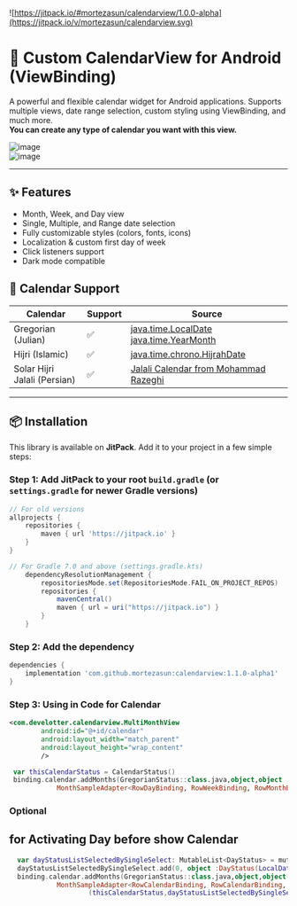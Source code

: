 ![https://jitpack.io/#mortezasun/calendarview/1.0.0-alpha](https://jitpack.io/v/mortezasun/calendarview.svg)

# 📅 Custom CalendarView for Android (ViewBinding)

A powerful and flexible calendar widget for Android applications. Supports multiple views, date range selection, custom styling using ViewBinding, and much more.<br>
**You can create any type of calendar you want with this view.**

![image](https://github.com/user-attachments/assets/d1acc817-a80c-423b-824f-58bc39eff198)<br> 
![image](https://github.com/user-attachments/assets/16d427bc-1878-4625-852e-08bbe3d1416b)

---

## ✨ Features

- Month, Week, and Day view
- Single, Multiple, and Range date selection
- Fully customizable styles (colors, fonts, icons)
- Localization & custom first day of week
- Click listeners support
- Dark mode compatible


## 📅  Calendar Support

| Calendar        | Support  |  Source  |
|-----------------|-------------|-------------|
| Gregorian (Julian)      | ✅          | [java.time.LocalDate](https://docs.oracle.com/en/java/javase/17/docs/api/java.base/java/time/LocalDate.html) <br> [java.time.YearMonth](https://docs.oracle.com/en/java/javase/17/docs/api/java.base/java/time/YearMonth.html ) |
|  Hijri (Islamic)| ✅          | [java.time.chrono.HijrahDate](https://docs.oracle.com/en/java/javase/17/docs/api//java.base/java/time/chrono/HijrahDate.html)             | 
| Solar Hijri <br> Jalali (Persian)| ✅          | [Jalali Calendar from Mohammad Razeghi](https://github.com/razeghi71/JalaliCalendar)              |


---


## 📦 Installation

This library is available on **JitPack**. Add it to your project in a few simple steps:

### Step 1: Add JitPack to your root `build.gradle` (or `settings.gradle` for newer Gradle versions)

```gradle
// For old versions
allprojects {
    repositories {
        maven { url 'https://jitpack.io' }
    }
}

// For Gradle 7.0 and above (settings.gradle.kts)
	dependencyResolutionManagement {
		repositoriesMode.set(RepositoriesMode.FAIL_ON_PROJECT_REPOS)
		repositories {
			mavenCentral()
			maven { url = uri("https://jitpack.io") }
		}
	}
```
### Step 2: Add the dependency

```gradle
dependencies {
    implementation 'com.github.mortezasun:calendarview:1.1.0-alpha1'
}
```

### Step 3: Using in Code for Calendar
```xml
<com.develotter.calendarview.MultiMonthView
        android:id="@+id/calendar"
        android:layout_width="match_parent"
        android:layout_height="wrap_content"
        />
```
```Kotlin
 var thisCalendarStatus = CalendarStatus()
 binding.calendar.addMonths(GregorianStatus::class.java,object,object :
            MonthSampleAdapter<RowDayBinding, RowWeekBinding, RowMonthBinding, RowShowSelectedDayBinding>(thisCalendarStatus){}
```

### Optional
## for Activating Day before show Calendar
```Kotlin
  var dayStatusListSelectedBySingleSelect: MutableList<DayStatus> = mutableListOf()
  dayStatusListSelectedBySingleSelect.add(0, object :DayStatus(LocalDate.now(), lcInUse){})
  binding.calendar.addMonths(GregorianStatus::class.java,object,object :
            MonthSampleAdapter<RowCalendarBinding, RowCalendarBinding, RowMonthBinding, RowShowSelectedDayBinding>
                    (thisCalendarStatus,dayStatusListSelectedBySingleSelect=dayStatusListSelectedBySingleSelect ))
```


